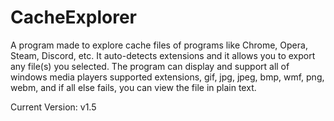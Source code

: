 # CacheExplorer
A program made to explore cache files of programs like Chrome, Opera, Steam, Discord, etc. It auto-detects extensions and it allows you to export any file(s) you selected. The program can display and support all of windows media players supported extensions, gif, jpg, jpeg, bmp, wmf, png, webm, and if all else fails, you can view the file in plain text.

Current Version: v1.5
